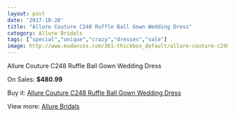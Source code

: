 ```yaml
---
layout: post
date: '2017-10-20'
title: "Allure Couture C248 Ruffle Ball Gown Wedding Dress"
category: Allure Bridals
tags: ["special","unique","crazy","dresses","sale"]
image: http://www.eudances.com/361-thickbox_default/allure-couture-c248-ruffle-ball-gown-wedding-dress.jpg
---
```

Allure Couture C248 Ruffle Ball Gown Wedding Dress

On Sales: **$480.99**
<a href="https://www.eudances.com/en/allure-bridals/111-allure-couture-c248-ruffle-ball-gown-wedding-dress.html"><amp-img layout="responsive" width="600" height="600" src="//www.eudances.com/361-thickbox_default/allure-couture-c248-ruffle-ball-gown-wedding-dress.jpg" alt="Allure Couture C248 Ruffle Ball Gown Wedding Dress 0" /></a>
<a href="https://www.eudances.com/en/allure-bridals/111-allure-couture-c248-ruffle-ball-gown-wedding-dress.html"><amp-img layout="responsive" width="600" height="600" src="//www.eudances.com/363-thickbox_default/allure-couture-c248-ruffle-ball-gown-wedding-dress.jpg" alt="Allure Couture C248 Ruffle Ball Gown Wedding Dress 1" /></a>
<a href="https://www.eudances.com/en/allure-bridals/111-allure-couture-c248-ruffle-ball-gown-wedding-dress.html"><amp-img layout="responsive" width="600" height="600" src="//www.eudances.com/362-thickbox_default/allure-couture-c248-ruffle-ball-gown-wedding-dress.jpg" alt="Allure Couture C248 Ruffle Ball Gown Wedding Dress 2" /></a>

Buy it: [Allure Couture C248 Ruffle Ball Gown Wedding Dress](https://www.eudances.com/en/allure-bridals/111-allure-couture-c248-ruffle-ball-gown-wedding-dress.html "Allure Couture C248 Ruffle Ball Gown Wedding Dress")

View more: [Allure Bridals](https://www.eudances.com/en/2-allure-bridals "Allure Bridals")
